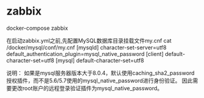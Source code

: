 # zabbix
docker-compose zabbix

在启动zabbix.yml之前,先配置MySQL数据库目录挂载文件my.cnf
cat /docker/mysql/conf/my.cnf
[mysqld]
character-set-server=utf8
default_authentication_plugin=mysql_native_password
[client]
default-character-set=utf8
[mysql]
default-character-set=utf8

说明：
     如果是mysql服务器版本大于8.0.4，默认使用caching_sha2_password授权插件，而不是5.6/5.7使用的mysql_native_password进行身份验证。
     因此需要更改root账户的远程登录验证插件为mysql_native_password。
